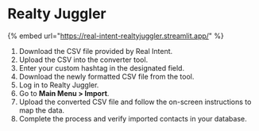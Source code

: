 # Realty Juggler

{% embed url="https://real-intent-realtyjuggler.streamlit.app/" %}

1. Download the CSV file provided by Real Intent.
2. Upload the CSV into the converter tool.
3. Enter your custom hashtag in the designated field.
4. Download the newly formatted CSV file from the tool.
5. Log in to Realty Juggler.
6. Go to **Main Menu > Import**.
7. Upload the converted CSV file and follow the on-screen instructions to map the data.
8.  Complete the process and verify imported contacts in your database.

